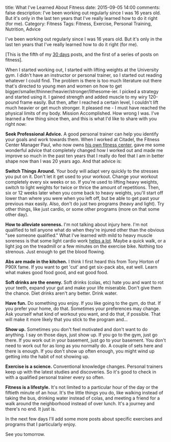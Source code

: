 title: What I've Learned About Fitness
date: 2015-09-05 14:00
comments: false
description: I've been working out regularly since I was 16 years old. But it's only in the last ten years that I've really learned how to do it right (for me).
Category: Fitness
Tags: Fitness, Exercise, Personal Training, Nutrition, Advice

I've been working out regularly since I was 16 years old. But it's only in the last ten years that I've really learned how to do it right (for me).

<!-- more -->

[This is the fifth of my [30 days][] posts, and the first of a series of posts on fitness].

When I started working out, I started with lifting weights at the University gym. I didn't have an instructor or personal trainer, so I started out reading whatever I could find. The problem is there is too much literature out there that's directed to young men and women on how to get bigger/smaller/thinner/heavier/stronger/lithesome-ier. I picked a strategy and started using it. I gained strength and added muscle to my wiry 120-pound frame easily. But then, after I reached a certain level, I couldn't lift much heavier or get much stronger. It pleased me - I must have reached the physical limits of my body. Mission Accomplished. How wrong I was. I've learned a few thing since then, and this is what I'd like to share with you right now:

__Seek Professional Advice.__ A good personal trainer can help you identify your goals and work towards them. When I worked at Citadel, the Fitness Center Manager Paul, who now owns [his own fitness center][Paul], gave me some wonderful advice that completely changed how I worked out and made me improve so much in the past ten years that I really do feel that I am in better shape now than I was 20 years ago. And that advice is: 

__Switch Things Around.__ Your body will adapt very quickly to the stresses you put on it. Don't let it get used to your workout. Change your workout completely every six weeks or so.  If you're used to lifting heavy weights, switch to light weights for twice or thrice the amount of repetitions. Then, six or 12 weeks later when you come back to heavy weights, you'll start off lower than where you were when you left off, but be able to get past your previous max easily. Also, don't do just two programs (heavy and light). Try other things, like just cardio, or some other programs (more on that some other day).

__How to alleviate soreness.__ I'm not talking about injury here. I'm not qualified to tell anyone what do when they're injured other than the obvious "see someone qualified." What I've learned with mild to heavy muscle soreness is that some light cardio work [helps a lot][soreness]. Maybe a quick walk, or a light jog on the treadmill or a few minutes on the exercise bike. Nothing too strenous. Just enough to get the blood flowing.

__Abs are made in the kitchen.__ I think I first heard this from Tony Horton of P90X fame. If you want to get 'cut' and get six-pack abs, eat well. Learn what makes good food good, and eat good food.

__Soft drinks are the enemy.__ Soft drinks (colas, etc) hate you and want to rot your teeth, expand your gut and make your life miserable. Don't give them the chance. Diet drinks aren't any better. Drink water.

__Have fun.__ Do something you enjoy. If you like going to the gym, do that. If you prefer your home, do that. Sometimes your preferences may change. Ask yourself what kind of workout you want, and do that, if possible. That will make it more likely that you stick to the program and... 

__Show up.__ Sometimes you don't feel motivated and don't want to do anything. I say on those days, just show up. If you go to the gym, just go there. If you work out in your basement, just go to your basement. You don't need to work out for as long as you normally do. A couple of sets here and there is enough. If you don't show up often enough, you might wind up getting into the habit of not showing up.

__Exercise is a science.__ Conventional knowledge changes. Personal trainers keep up with the latest studies and discoveries. So it's good to check in with a qualified personal trainer every so often.

__Fitness is a lifestyle.__ It's not limited to a particular hour of the day or the fiftieth minute of an hour. It's the little things you do, like walking instead of taking the bus, drinking water instead of colas, and meeting a friend for a walk around the neighborhood instead of over lunch. It's a journey and there's no end. It just is.

In the next few days I'll add some more posts about specific exercises and programs that I particularly enjoy.
 
See you tomorrow.

[30 days]: /2015/08/31/30-days/
[Paul]: http://www.trainwithtenacity.com/
[soreness]: http://www.active.com/fitness/articles/7-ways-to-relieve-muscle-soreness
